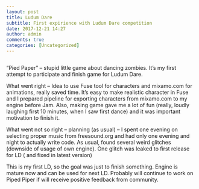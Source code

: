 ```yaml
---
layout: post
title: Ludum Dare
subtitle: First expirience with Ludum Dare competition
date: 2017-12-21 14:27
author: admin
comments: true
categories: [Uncategorized]
---
```

<a href="/blog/images/ai.png"><img src="/blog/images/ai.png" class = "image featured" alt="" /></a>

“Pied Paper” – stupid little game about dancing zombies. It’s my first attempt to participate and finish game for Ludum Dare.

What went right – Idea to use Fuse tool for characters and mixamo.com for animations, really saved time. It’s easy to make realistic character in Fuse and I prepared pipeline for exporting characters from mixamo.com to my engine before Jam. Also, making game gave me a lot of fun (really, loudly laughing first 10 minutes, when I saw first dance) and it was important motivation to finish it.

What went not so right  –  planning (as usual) – I spent one evening on selecting proper music from freesound.org and had only one evening and night to actually write code. As usual, found several weird glitches (downside of usage of own engine). One glitch was leaked to first release for LD ( and fixed in latest version)

This is my first LD, so the goal was just to finish something. Engine is mature now and can be used for next LD. Probably will continue to work on Piped Piper if will receive positive feedback from community.

<a href="http://ludumdare.com/compo/wp-content/uploads/2015/04/pied_piper.gif"><img src="http://ludumdare.com/compo/wp-content/uploads/2015/04/pied_piper.gif" class = "image featured" alt="" /></a>
